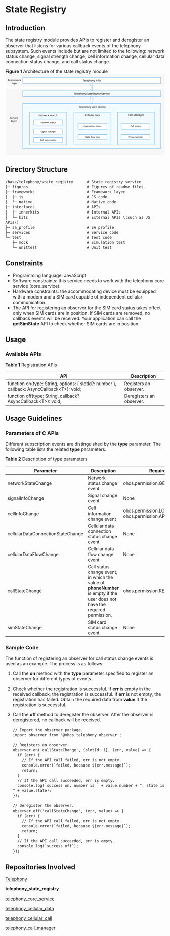 # State Registry<a name="EN-US_TOPIC_0000001152064139"></a>


## Introduction<a name="section117mcpsimp"></a>

The state registry module provides APIs to register and deregister an observer that listens for various callback events of the telephony subsystem. Such events include but are not limited to the following: network status change, signal strength change, cell information change, cellular data connection status change, and call status change.

**Figure  1**  Architecture of the state registry module<a name="fig13267152558"></a>
![](figures/state-registry-module.architecture.png)

## Directory Structure<a name="section124mcpsimp"></a>

```
/base/telephony/state_registry      # State registry service
├─ figures                          # Figures of readme files
├─ frameworks                       # Framework layer
│  ├─ js                            # JS code
│  └─ native                        # Native code
├─ interfaces                       # APIs
│  ├─ innerkits                     # Internal APIs
│  └─ kits                          # External APIs \(such as JS APIs\)
├─ sa_profile                       # SA profile
├─ services                         # Service code
└─ test                             # Test code
   ├─ mock                          # Simulation test
   └─ unittest                      # Unit test
```

## Constraints<a name="section128mcpsimp"></a>

-   Programming language: JavaScript
-   Software constraints: this service needs to work with the telephony core service \(core\_service\).
-   Hardware constraints: the accommodating device must be equipped with a modem and a SIM card capable of independent cellular communication.
-   The API for registering an observer for the SIM card status takes effect only when SIM cards are in position. If SIM cards are removed, no callback events will be received. Your application can call the  **getSimState**  API to check whether SIM cards are in position.

## Usage<a name="section134mcpsimp"></a>

### Available APIs<a name="section136mcpsimp"></a>

**Table  1**  Registration APIs

<a name="table165976561598"></a>

| API                                                          | Description              |
| ------------------------------------------------------------ | ------------------------ |
| function on(type: String, options: { slotId?: number }, callback: AsyncCallback\<T\>): void; | Registers an observer.   |
| function off(type: String, callback?: AsyncCallback\<T\>): void; | Deregisters an observer. |

## Usage Guidelines<a name="section163mcpsimp"></a>

### Parameters of C APIs<a name="section1099113151207"></a>

Different subscription events are distinguished by the  **type**  parameter. The following table lists the related  **type**  parameters.

**Table  2**  Description of type parameters

<a name="table1234838197"></a>

| Parameter                         | Description                                                  | Required Permission              |
| --------------------------------- | ------------------------------------------------------------ | -------------------------------- |
| networkStateChange                | Network status change event                                  | ohos.permission.GET_NETWORK_INFO |
| signalInfoChange                  | Signal change event                                          | None                             |
| cellInfoChange                    | Cell information change event                                | ohos.permission.LOCATION and ohos.permission.APPROXIMATELY_LOCATION         |
| cellularDataConnectionStateChange | Cellular data connection status change event                 | None                             |
| cellularDataFlowChange            | Cellular data flow change event                              | None                             |
| callStateChange                   | Call status change event, in which the value of **phoneNumber** is empty if the user does not have the required permission. | ohos.permission.READ_CALL_LOG    |
| simStateChange                    | SIM card status change event                                 | None                             |

### Sample Code<a name="section1558565082915"></a>

The function of registering an observer for call status change events is used as an example. The process is as follows:

1.  Call the  **on**  method with the  **type**  parameter specified to register an observer for different types of events.
2.  Check whether the registration is successful. If  **err**  is empty in the received callback, the registration is successful. If  **err**  is not empty, the registration has failed. Obtain the required data from  **value**  if the registration is successful.
3.  Call the  **off**  method to deregister the observer. After the observer is deregistered, no callback will be received.

    ```
    // Import the observer package.
    import observer from '@ohos.telephony.observer';

    // Registers an observer.
    observer.on('callStateChange', {slotId: 1}, (err, value) => {
      if (err) {
        // If the API call failed, err is not empty.
        console.error(`failed, because ${err.message}`);
        return;
      }
      // If the API call succeeded, err is empty.
      console.log(`success on. number is ` + value.number + ", state is " + value.state);
    });

    // Deregister the observer.
    observer.off('callStateChange', (err, value) => {
      if (err) {
        // If the API call failed, err is not empty.
        console.error(`failed, because ${err.message}`);
        return;
      }
      // If the API call succeeded, err is empty.
      console.log(`success off`);
    });
    ```


## Repositories Involved<a name="section206mcpsimp"></a>

[Telephony](https://gitee.com/openharmony/docs/blob/master/en/readme/telephony.md)

**telephony_state_registry**

[telephony_core_service](https://gitee.com/openharmony/telephony_core_service/blob/master/README.md)

[telephony_cellular_data](https://gitee.com/openharmony/telephony_cellular_data/blob/master/README.md)

[telephony_cellular_call](https://gitee.com/openharmony/telephony_cellular_call/blob/master/README.md)

[telephony_call_manager](https://gitee.com/openharmony/telephony_call_manager/blob/master/README.md)

